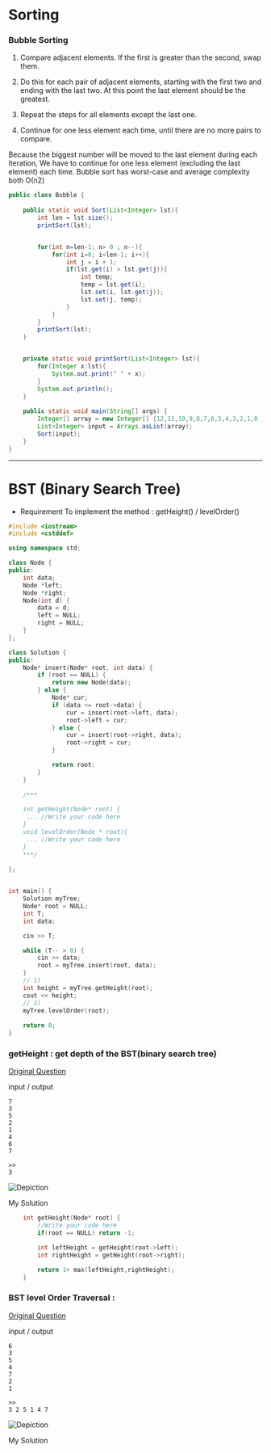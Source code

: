 # Sorting

### Bubble Sorting

1) Compare adjacent elements. If the first is greater than the second, swap them.

2) Do this for each pair of adjacent elements, starting with the first two and ending with the last two. At this point the last element should be the greatest. 

3) Repeat the steps for all elements except the last one. 

4) Continue for one less element each time, until there are no more pairs to compare.


Because the biggest number will be moved to the last element during each iteration,
 We have to continue for one less element (excluding the last element) each time.
Bubble sort has worst-case and average complexity both О(n2) 


```java
public class Bubble {
	  
    public static void Sort(List<Integer> lst){
    	int len = lst.size();
    	printSort(lst);


    	for(int n=len-1; n> 0 ; n--){
    		for(int i=0; i<len-1; i++){
        		int j = i + 1;
    			if(lst.get(i) > lst.get(j)){
	    	        int temp;
	    	        temp = lst.get(i);
	    	        lst.set(i, lst.get(j));
	    	        lst.set(j, temp);
    			}
    		}
    	}
    	printSort(lst);
    }


    private static void printSort(List<Integer> lst){
    	for(Integer x:lst){
    		System.out.print(" " + x);
    	}
    	System.out.println();
    }
  
    public static void main(String[] args) {
    	Integer[] array = new Integer[] {12,11,10,9,8,7,6,5,4,3,2,1,0 };
    	List<Integer> input = Arrays.asList(array);
        Sort(input);
    }
}
```

---

# BST (Binary Search Tree)

* Requirement
 To implement the method : getHeight() / levelOrder()

```cpp
#include <iostream>
#include <cstddef>

using namespace std;

class Node {
public:
	int data;
	Node *left;
	Node *right;
	Node(int d) {
		data = d;
		left = NULL;
		right = NULL;
	}
};

class Solution {
public:
	Node* insert(Node* root, int data) {
		if (root == NULL) {
			return new Node(data);
		} else {
			Node* cur;
			if (data <= root->data) {
				cur = insert(root->left, data);
				root->left = cur;
			} else {
				cur = insert(root->right, data);
				root->right = cur;
			}

			return root;
		}
	}
	
	/***

	int getHeight(Node* root) {
	 ... //Write your code here
	}
	void levelOrder(Node * root){
	 ... //Write your code here
	}
	***/
	
};


int main() {
	Solution myTree;
	Node* root = NULL;
	int T;
	int data;

	cin >> T;

	while (T-- > 0) {
		cin >> data;
		root = myTree.insert(root, data);
	}
	// 1)
	int height = myTree.getHeight(root);
	cout << height;
	// 2)
	myTree.levelOrder(root);
	
	return 0;
}

```


### getHeight : get depth of the BST(binary search tree)

[Original Question](https://www.hackerrank.com/challenges/30-binary-search-trees)

input / output
```
7
3
5
2
1
4
6
7

>> 
3
```

![Depiction](https://cloud.githubusercontent.com/assets/5623445/21410971/da4a4c5e-c7b2-11e6-8a43-3a834aac4b4b.png)

 
My Solution

```cpp
	int getHeight(Node* root) {
		//Write your code here
		if(root == NULL) return -1;

		int leftHeight = getHeight(root->left);
		int rightHeight = getHeight(root->right);

		return 1+ max(leftHeight,rightHeight);
	}
```

### BST level Order Traversal : 

[Original Question](https://www.hackerrank.com/challenges/30-binary-trees)

input / output
```
6
3
5
4
7
2
1

>> 
3 2 5 1 4 7 
```

![Depiction](https://cloud.githubusercontent.com/assets/5623445/21412021/e45b52bc-c7ba-11e6-93b3-1723940be1ba.png)

My Solution

```cpp

```
